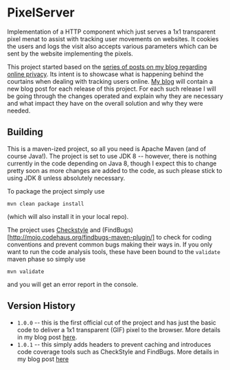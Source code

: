 PixelServer
===========

Implementation of a HTTP component which just serves a 1x1 transparent pixel menat to assist with tracking user movements on websites.
It cookies the users and logs the visit also accepts various parameters which can be sent by the website implementing the pixels.

This project started based on the [series of posts on my blog regarding online privacy](http://liviutudor.com/2014/09/11/tracking-users-online-part-1/). Its intent is to showcase what is happening behind the courtains when dealing with tracking users online.
[My blog](http://liviutudor.com) will contain a new blog post for each release of this project. For each such release I will be going through the changes operated and explain why they are necessary and what impact they have on the overall solution and why they were needed.


Building
--------

This is a maven-ized project, so all you need is Apache Maven (and of course Java!). The project is set to use JDK 8 -- however, there is nothing currently in the code depending on Java 8, though I expect this to change pretty soon as more changes are added to the code, as such please stick to using JDK 8 unless absolutely necessary.

To package the project simply use

```
mvn clean package install
```

(which will also install it in your local repo).

The project uses [Checkstyle](http://maven.apache.org/plugins/maven-checkstyle-plugin/) and (FindBugs)[http://mojo.codehaus.org/findbugs-maven-plugin/] to check for coding conventions and prevent common bugs making their ways in. If you only want to run the code analysis tools, these have been bound to the `validate` maven phase so simply use

```
mvn validate
```

and you will get an error report in the console.


Version History
---------------

* `1.0.0` -- this is the first official cut of the project and has just the basic code to deliver a 1x1 transparent (GIF) pixel to the browser. More details in my blog post [here](http://liviutudor.com/2014/09/22/tracking-users-online-part-2/).
* `1.0.1` -- this simply adds headers to prevent caching and introduces code coverage tools such as CheckStyle and FindBugs. More details in my blog post [here]()
